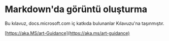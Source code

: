 # <a name="create-images-in-markdown"></a>Markdown'da görüntü oluşturma

Bu kılavuz, docs.microsoft.com iç katkıda bulunanlar Kılavuzu'na taşınmıştır.

[https://aka.MS/art-Guidance](https://aka.ms/art-guidance)
